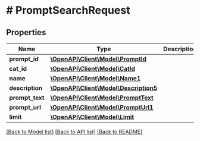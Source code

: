 # # PromptSearchRequest

## Properties

Name | Type | Description | Notes
------------ | ------------- | ------------- | -------------
**prompt_id** | [**\OpenAPI\Client\Model\PromptId**](PromptId.md) |  | [optional]
**cat_id** | [**\OpenAPI\Client\Model\CatId**](CatId.md) |  | [optional]
**name** | [**\OpenAPI\Client\Model\Name1**](Name1.md) |  | [optional]
**description** | [**\OpenAPI\Client\Model\Description5**](Description5.md) |  | [optional]
**prompt_text** | [**\OpenAPI\Client\Model\PromptText**](PromptText.md) |  | [optional]
**prompt_url** | [**\OpenAPI\Client\Model\PromptUrl1**](PromptUrl1.md) |  | [optional]
**limit** | [**\OpenAPI\Client\Model\Limit**](Limit.md) |  | [optional]

[[Back to Model list]](../../README.md#models) [[Back to API list]](../../README.md#endpoints) [[Back to README]](../../README.md)
